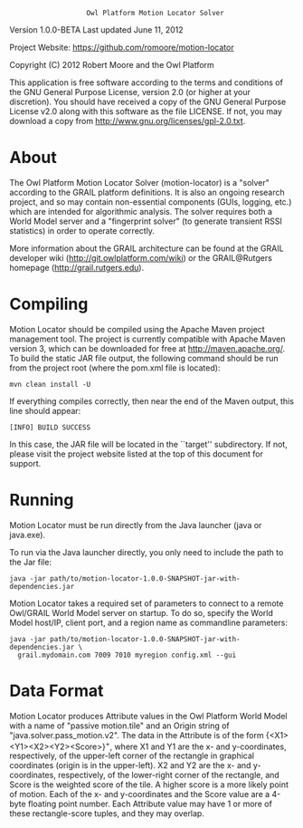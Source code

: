                        Owl Platform Motion Locator Solver

Version 1.0.0-BETA
Last updated June 11, 2012

Project Website: <https://github.com/romoore/motion-locator>

Copyright (C) 2012 Robert Moore and the Owl Platform

This application is free software according to the terms and conditions of
the GNU General Purpose License, version 2.0 (or higher at your discretion).
You should have received a copy of the GNU General Purpose License v2.0 along
with this software as the file LICENSE.  If not, you may download a copy from
<http://www.gnu.org/licenses/gpl-2.0.txt>.

# About #
The Owl Platform Motion Locator Solver (motion-locator) is a "solver"
according to the GRAIL platform definitions.  It is also an ongoing research
project, and so may contain non-essential components (GUIs, logging, etc.)
which are intended for algorithmic analysis.  The solver requires both a
World Model server and a "fingerprint solver" (to generate transient RSSI
statistics) in order to operate correctly.

More information about the GRAIL architecture can be found at
the GRAIL developer wiki (<http://git.owlplatform.com/wiki>) or the GRAIL@Rutgers
homepage (<http://grail.rutgers.edu>).

# Compiling #
Motion Locator should be compiled using the Apache Maven project management
tool.  The project is currently compatible with Apache Maven version 3,
which can be downloaded for free at <http://maven.apache.org/>.  To build
the static JAR file output, the following command should be run from the
project root (where the pom.xml file is located):

    mvn clean install -U

If everything compiles correctly, then near the end of the Maven output,
this line should appear:

    [INFO] BUILD SUCCESS

In this case, the JAR file will be located in the ``target'' subdirectory.
If not, please visit the project website listed at the top of this
document for support.

# Running #

Motion Locator must be run directly from the Java launcher (java or
java.exe).

To run via the Java launcher directly, you only need to include the path to
the Jar file:

    java -jar path/to/motion-locator-1.0.0-SNAPSHOT-jar-with-dependencies.jar

Motion Locator takes a required set of parameters to connect to a remote
Owl/GRAIL World Model server on startup.  To do so, specify the World Model
host/IP, client port, and a region name as commandline parameters:

    java -jar path/to/motion-locator-1.0.0-SNAPSHOT-jar-with-dependencies.jar \
      grail.mydomain.com 7009 7010 myregion config.xml --gui

# Data Format #

Motion Locator produces Attribute values in the Owl Platform World Model with a
name of "passive motion.tile" and an Origin string of
"java.solver.pass_motion.v2".  The data in the Attribute is of the form
{&lt;X1&gt;&lt;Y1&gt;&lt;X2&gt;&lt;Y2&gt;&lt;Score&gt;}<sup>+</sup>, where X1
and Y1 are the x- and y-coordinates, respectively, of the upper-left corner of
the rectangle in graphical coordinates (origin is in the upper-left).  X2 and
Y2 are the x- and y-coordinates, respectively, of the lower-right corner of the
rectangle, and Score is the weighted score of the tile.  A higher score is a
more likely point of motion.  Each of the x- and y-coordinates and the Score
value are a 4-byte floating point number. Each Attribute value may have 1 or
more of these rectangle-score tuples, and they may overlap.
